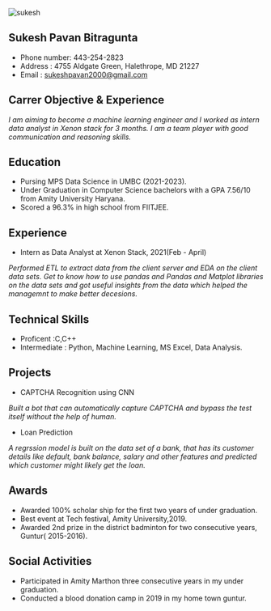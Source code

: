 ![sukesh](Sukesh (2))
## Sukesh Pavan Bitragunta

 * Phone number: 443-254-2823
 * Address : 4755 Aldgate Green, Halethrope, MD 21227
 * Email : sukeshpavan2000@gmail.com


## Carrer Objective & Experience

*I am aiming to become a machine learning engineer and I worked as intern data analyst in Xenon stack for 3 months. I am a team player with good communication and reasoning skills.*


## Education

* Pursing MPS Data Science in UMBC (2021-2023).
* Under Graduation in Computer Science bachelors with a GPA 7.56/10 from Amity University Haryana.
* Scored a 96.3% in high school from FIITJEE.


## Experience

* Intern as Data Analyst at Xenon Stack, 2021(Feb - April)

*Performed ETL to extract data from the client server and EDA on the client data sets. Get to know how to use pandas and Pandas and Matplot libraries on the data sets and got   useful insights from the data which helped the managemnt to make better decesions.*


## Technical Skills

* Proficent :C,C++
* Intermediate : Python, Machine Learning, MS Excel, Data Analysis.


## Projects

* CAPTCHA Recognition using CNN

*Built a bot that can automatically capture CAPTCHA and bypass the test itself without the help of human.*

* Loan Prediction

*A regrssion model is built on the data set of a bank, that has its customer details like default, bank balance, salary and other features and predicted which customer might likely get the loan.*


## Awards

* Awarded 100% scholar ship for the first two years of under graduation.
* Best event at Tech festival, Amity University,2019.
* Awarded 2nd prize in the district badminton for two consecutive years, Guntur( 2015-2016).


## Social Activities

* Participated in Amity Marthon three consecutive years in my under graduation.
* Conducted a blood donation camp in 2019 in my home town guntur.
